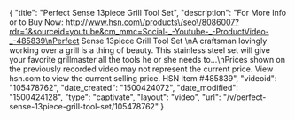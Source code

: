 {
    "title": "Perfect Sense 13piece Grill Tool Set",
    "description": "For More Info or to Buy Now: http:\/\/www.hsn.com\/products\/seo\/8086007?rdr=1&sourceid=youtube&cm_mmc=Social-_-Youtube-_-ProductVideo-_-485839\nPerfect Sense 13piece Grill Tool Set \nA craftsman lovingly working over a grill is a thing of beauty. This stainless steel set will give your favorite grillmaster all the tools he or she needs to...\nPrices shown on the previously recorded video may not represent the current price.  View hsn.com to view the current selling price. HSN Item #485839",
    "videoid": "105478762",
    "date_created": "1500424072",
    "date_modified": "1500424128",
    "type": "captivate",
    "layout": "video",
    "url": "\/v\/perfect-sense-13piece-grill-tool-set\/105478762"
}